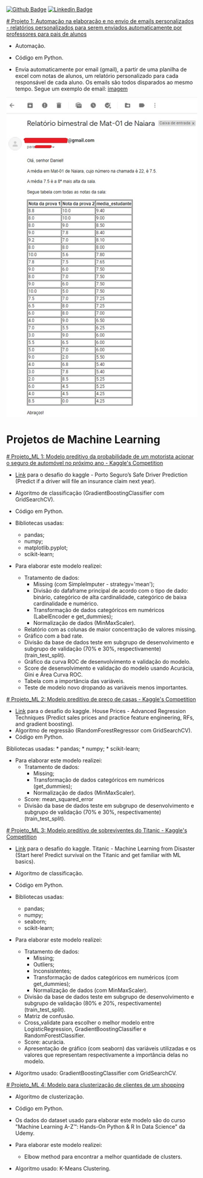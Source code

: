 [![Github Badge](https://img.shields.io/badge/-Github-000?style=flat-square&logo=Github&logoColor=white&link=https://github.com/camdsDS)](https://github.com/camdsDS)
[![Linkedin Badge](https://img.shields.io/badge/-LinkedIn-blue?style=flat-square&logo=Linkedin&logoColor=white&link=https://www.linkedin.com/in/camds/)](https://www.linkedin.com/in/camds/)

[# Projeto 1: Automação na elaboração e no envio de emails personalizados - relatórios personalizados para serem enviados automaticamente por professores para pais de alunos](https://github.com/camdsDS/Cesar_Portfolio/blob/main/Email_personalizado_com_relat%C3%B3rio_autom%C3%A1tico.ipynb)

* Automação.
* Código em Python.

* Envia automaticamente por email (gmail), a partir de uma planilha de excel com notas de alunos, um relatório personalizado para cada responsável de cada aluno. Os emails são todos disparados ao mesmo tempo. Segue um exemplo de email: [imagem](https://github.com/camdsDS/Cesar_Portfolio/blob/main/Exemplo_email.jpg)

 ![](https://github.com/camdsDS/Cesar_Portfolio/blob/main/Exemplo_email.jpg)


# Projetos de Machine Learning

[# Projeto_ML 1: Modelo preditivo da probabilidade de um motorista acionar o seguro de automóvel no próximo ano - Kaggle's Competition](https://github.com/camdsDS/Cesar_Portfolio/blob/main/Porto_Seguro_kaggle.ipynb)
 
* [Link](https://www.kaggle.com/c/porto-seguro-safe-driver-prediction) para o desafio do kaggle - Porto Seguro’s Safe Driver Prediction (Predict if a driver will file an insurance claim next year). 
* Algoritmo de classificação (GradientBoostingClassifier com GridSearchCV).
* Código em Python.

* Bibliotecas usadas:
	* pandas;
	* numpy;
	* matplotlib.pyplot;
	* scikit-learn;
* Para elaborar este modelo realizei:
	* Tratamento de dados:
		* Missing (com SimpleImputer - strategy='mean');
		* Divisão do dafaframe principal de acordo com o tipo de dado: binário, categórico de alta cardinalidade, categórico de baixa cardinalidade e numérico. 
		* Transformação de dados categóricos em numéricos (LabelEncoder e get_dummies);
		* Normalização de dados (MinMaxScaler).
	* Relatório com as colunas de maior concentração de valores missing.
	* Gráfico com a bad rate.
	* Divisão da base de dados teste em subgrupo de desenvolvimento e subgrupo de validação (70% e 30%, respectivamente) (train_test_split).
	* Gráfico da curva ROC de desenvolvimento e validação do modelo.
	* Score de desenvolvimento e validação do modelo usando Acurácia, Gini e Área Curva ROC.
	* Tabela com a importância das variáveis.
	* Teste de modelo novo dropando as variáveis menos importantes.	

[# Projeto_ML 2: Modelo preditivo de preço de casas - Kaggle's Competition](https://github.com/camdsDS/Cesar_Portfolio/blob/main/HousePrices_from_Kaggle_RandomForestRegressor.ipynb)

* [Link](https://www.kaggle.com/c/house-prices-advanced-regression-techniques) para o desafio do kaggle. House Prices - Advanced Regression Techniques (Predict sales prices and practice feature engineering, RFs, and gradient boosting).
* Algoritmo de regressão (RandomForestRegressor com GridSearchCV).
* Código em Python.

 Bibliotecas usadas:
	* pandas;
	* numpy;
	* scikit-learn;
* Para elaborar este modelo realizei:
	* Tratamento de dados:
		* Missing;
		* Transformação de dados categóricos em numéricos (get_dummies);
		* Normalização de dados (MinMaxScaler).
	* Score: mean_squared_error
	* Divisão da base de dados teste em subgrupo de desenvolvimento e subgrupo de validação (70% e 30%, respectivamente) (train_test_split).

[# Projeto_ML 3: Modelo preditivo de sobreviventes do Titanic - Kaggle's Competition](https://github.com/camdsDS/Cesar_Portfolio/blob/main/Titanic_from_kaggle_GradientBoostingClassifier.ipynb)

* [Link](https://www.kaggle.com/c/titanic) para o desafio do kaggle. Titanic - Machine Learning from Disaster (Start here! Predict survival on the Titanic and get familiar with ML basics).
* Algoritmo de classificação.
* Código em Python.

* Bibliotecas usadas:
	* pandas;
	* numpy;
	* seaborn;
	* scikit-learn;
* Para elaborar este modelo realizei:
	* Tratamento de dados:
		* Missing;
		* Outliers;
		* Inconsistentes;
		* Transformação de dados categóricos em numéricos (com get_dummies);
		* Normalização de dados (com MinMaxScaler).
	* Divisão da base de dados teste em subgrupo de desenvolvimento e subgrupo de validação (80% e 20%, respectivamente) (train_test_split).
	* Matriz de confusão.
	* Cross_validate para escolher o melhor modelo entre LogisticRegression, GradientBoostingClassifier e RandomForestClassifier.
	* Score: acurácia.
	* Apresentação de gráfico (com seaborn) das variáveis utilizadas e os valores que representam respectivamente a importância delas no modelo.
* Algoritmo usado: GradientBoostingClassifier com GridSearchCV.

[# Projeto_ML 4: Modelo para clusterização de clientes de um shopping](https://github.com/camdsDS/Cesar_Portfolio/blob/main/Mall_Customers_K_Means_clustering.ipynb)

* Algoritmo de clusterização.
* Código em Python.

* Os dados do dataset usado para elaborar este modelo são do curso "Machine Learning A-Z™: Hands-On Python & R In Data Science" da Udemy.

* Para elaborar este modelo realizei:
	* Elbow method para encontrar a melhor quantidade de clusters.
* Algoritmo usado: K-Means Clustering.
